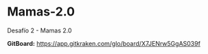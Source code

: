 # Mamas-2.0
Desafío 2 - Mamas 2.0

<b>GitBoard:</b> https://app.gitkraken.com/glo/board/X7JENrw5GgAS039f
